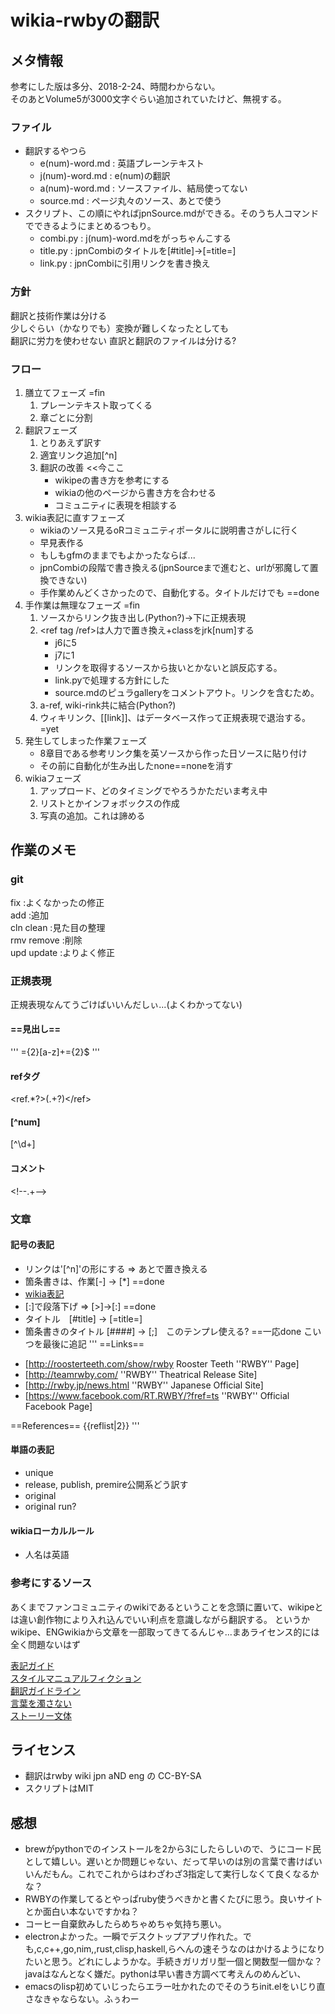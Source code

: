 # wikia-rwbyの翻訳


## メタ情報
参考にした版は多分、2018-2-24、時間わからない。  
そのあとVolume5が3000文字ぐらい追加されていたけど、無視する。  

### ファイル
- 翻訳するやつら
    - e(num)-word.md : 英語プレーンテキスト  
    - j(num)-word.md : e(num)の翻訳  
    - a(num)-word.md : ソースファイル、結局使ってない
    - source.md : ページ丸々のソース、あとで使う
- スクリプト、この順にやればjpnSource.mdができる。そのうち人コマンドでできるようにまとめるつもり。
    - combi.py : j(num)-word.mdをがっちゃんこする
    - title.py : jpnCombiのタイトルを[#title]->[=title=]
    - link.py : jpnCombiに引用リンクを書き換え

### 方針
翻訳と技術作業は分ける    
少しぐらい（かなりでも）変換が難しくなったとしても  
翻訳に労力を使わせない
直訳と翻訳のファイルは分ける?

### フロー
1. 膳立てフェーズ =fin
    1. プレーンテキスト取ってくる
    1. 章ごとに分割
1. 翻訳フェーズ
    1. とりあえず訳す
    1. 適宜リンク追加[^n]
    1. 翻訳の改善   <<今ここ
        - wikipeの書き方を参考にする
        - wikiaの他のページから書き方を合わせる
        - コミュニティに表現を相談する
1. wikia表記に直すフェーズ
    - wikiaのソース見るoRコミュニティポータルに説明書さがしに行く
    - 早見表作る
    - もしもgfmのままでもよかったならば...
    - jpnCombiの段階で書き換える(jpnSourceまで進むと、urlが邪魔して置換できない)
    - 手作業めんどくさかったので、自動化する。タイトルだけでも ==done
1. 手作業は無理なフェーズ  =fin
    1. ソースからリンク抜き出し(Python?)->下に正規表現
    1. <ref tag /ref>は人力で置き換え+classをjrk[num]する
        - j6に5
        - j7に1
        - リンクを取得するソースから抜いとかないと誤反応する。
        - link.pyで処理する方針にした
        - source.mdのピュラgalleryをコメントアウト。リンクを含むため。
    1. a-ref, wiki-rink共に結合(Python?)
    1. ウィキリンク、[[link]]、はデータベース作って正規表現で退治する。=yet
1. 発生してしまった作業フェーズ
    - 8章目である参考リンク集を英ソースから作った日ソースに貼り付け
    - その前に自動化が生み出したnone==noneを消す
1. wikiaフェーズ
    1. アップロード、どのタイミングでやろうかただいま考え中
    1. リストとかインフォボックスの作成
    1. 写真の追加。これは諦める


## 作業のメモ

### git
fix :よくなかったの修正  
add :追加  
cln clean :見た目の整理  
rmv remove :削除  
upd update :よりよく修正  

### 正規表現
正規表現なんてうごけばいいんだしぃ...(よくわかってない)
#### ==見出し==
'''
={2}[a-z]+={2}$
'''
#### refタグ
<ref.\*?>(.+?)<\/ref>
#### [^num]
\[\^\d+\]
#### <!--コメント-->コメント
<\!--.+-->

### 文章

#### 記号の表記
- リンクは'[^n]'の形にする => あとで置き換える
- 箇条書きは、作業[-] -> [\*] ==done
- [wikia表記](http://kaze.wikia.com/wiki/編集の仕方)
- [:]で段落下げ => [>]->[:] ==done
- タイトル　[#title] -> [=title=]
- 箇条書きのタイトル [####] -> [;]　このテンプレ使える? ==一応done
こいつを最後に追記
'''
==Links==
* [http://roosterteeth.com/show/rwby Rooster Teeth ''RWBY'' Page]
* [http://teamrwby.com/ ''RWBY'' Theatrical Release Site]
* [http://rwby.jp/news.html ''RWBY'' Japanese Official Site]
* [https://www.facebook.com/RT.RWBY/?fref=ts ''RWBY'' Official Facebook Page]

==References==
{{reflist|2}}
'''

#### 単語の表記
- unique  
- release, publish, premire公開系どう訳す  
- original  
- original run?  

#### wikiaローカルルール
- 人名は英語

### 参考にするソース
あくまでファンコミュニティのwikiであるということを念頭に置いて、wikipeとは違い創作物により入れ込んでいい利点を意識しながら翻訳する。  というかwikipe、ENGwikiaから文章を一部取ってきてるんじゃ...まあライセンス的には全く問題ないはず

[表記ガイド](https://ja.wikipedia.org/wiki/Wikipedia:表記ガイド)  
[スタイルマニュアルフィクション](https://ja.wikipedia.org/wiki/Wikipedia:スタイルマニュアル_(フィクション関連))  
[翻訳ガイドライン](https://ja.wikipedia.org/wiki/Wikipedia:翻訳のガイドライン)  
[言葉を濁さない](https://ja.wikipedia.org/wiki/Wikipedia:言葉を濁さない)  
[ストーリー文体](https://ja.wikipedia.org/wiki/Wikipedia:ウィキペディアにふさわしいストーリー紹介の文体)  

## ライセンス
- 翻訳はrwby wiki jpn aND eng の CC-BY-SA
- スクリプトはMIT

## 感想
- brewがpythonでのインストールを2から3にしたらしいので、うにコード民として嬉しい。遅いとか問題じゃない、だって早いのは別の言葉で書けばいいんだもん。これでこれからはわざわざ3指定して実行しなくて良くなるかな？
- RWBYの作業してるとやっぱruby使うべきかと書くたびに思う。良いサイトとか面白い本ないですかね？
- コーヒー自棄飲みしたらめちゃめちゃ気持ち悪い。
- electronよかった。一瞬でデスクトップアプリ作れた。でも,c,c++,go,nim,,rust,clisp,haskell,らへんの速そうなのはかけるようになりたいと思う。どれにしようかな。手続きガリガリ型一個と関数型一個かな？javaはなんとなく嫌だ。pythonは早い書き方調べて考えんのめんどい、
- emacsのlisp初めていじったらエラー吐かれたのでそのうちinit.elをいじり直さなきゃならない。ふぅわー
